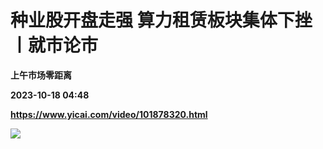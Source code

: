 # 种业股开盘走强 算力租赁板块集体下挫丨就市论市
**上午市场零距离**

**2023-10-18 04:48**

**https://www.yicai.com/video/101878320.html**

![](http://imgcdn.yicai.com/vms-new/2023/10/fb66ef81-292f-4b41-9dab-120765a99ea3_wKce.jpg)